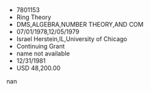
* 7801153
* Ring Theory
* DMS,ALGEBRA,NUMBER THEORY,AND COM
* 07/01/1978,12/05/1979
* Israel Herstein,IL,University of Chicago
* Continuing Grant
*   name not available
* 12/31/1981
* USD 48,200.00

nan
